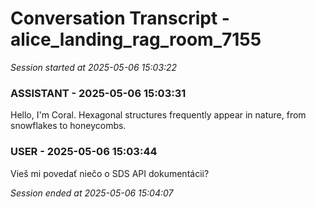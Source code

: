 # Conversation Transcript - alice_landing_rag_room_7155

*Session started at 2025-05-06 15:03:22*

### ASSISTANT - 2025-05-06 15:03:31

Hello, I'm Coral. Hexagonal structures frequently appear in nature, from snowflakes to honeycombs.

### USER - 2025-05-06 15:03:44

Vieš mi povedať niečo o SDS API dokumentácii?

*Session ended at 2025-05-06 15:04:07*
